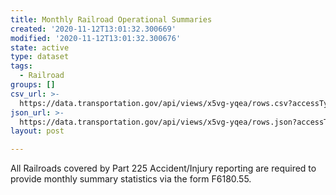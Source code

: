 ```yaml
---
title: Monthly Railroad Operational Summaries
created: '2020-11-12T13:01:32.300669'
modified: '2020-11-12T13:01:32.300676'
state: active
type: dataset
tags:
  - Railroad
groups: []
csv_url: >-
  https://data.transportation.gov/api/views/x5vg-yqea/rows.csv?accessType=DOWNLOAD
json_url: >-
  https://data.transportation.gov/api/views/x5vg-yqea/rows.json?accessType=DOWNLOAD
layout: post

---
```

All Railroads covered by Part 225 Accident/Injury reporting are required to provide monthly summary statistics via the form F6180.55.
